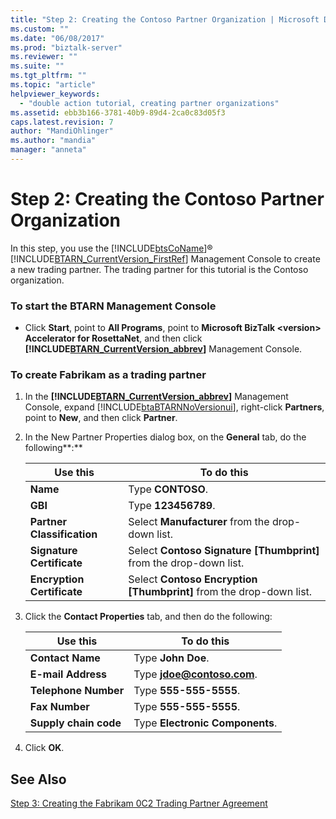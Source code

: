 ```yaml
---
title: "Step 2: Creating the Contoso Partner Organization | Microsoft Docs"
ms.custom: ""
ms.date: "06/08/2017"
ms.prod: "biztalk-server"
ms.reviewer: ""
ms.suite: ""
ms.tgt_pltfrm: ""
ms.topic: "article"
helpviewer_keywords: 
  - "double action tutorial, creating partner organizations"
ms.assetid: ebb3b166-3781-40b9-89d4-2ca0c83d05f3
caps.latest.revision: 7
author: "MandiOhlinger"
ms.author: "mandia"
manager: "anneta"
---
```

# Step 2: Creating the Contoso Partner Organization
In this step, you use the [!INCLUDE[btsCoName](../../includes/btsconame-md.md)]® [!INCLUDE[BTARN_CurrentVersion_FirstRef](../../includes/btarn-currentversion-firstref-md.md)] Management Console to create a new trading partner. The trading partner for this tutorial is the Contoso organization.  
  
### To start the BTARN Management Console  
  
-   Click **Start**, point to **All Programs**, point to **Microsoft BizTalk \<version\> Accelerator for RosettaNet**, and then click **[!INCLUDE[BTARN_CurrentVersion_abbrev](../../includes/btarn-currentversion-abbrev-md.md)]** Management Console.  
  
### To create Fabrikam as a trading partner  
  
1.  In the **[!INCLUDE[BTARN_CurrentVersion_abbrev](../../includes/btarn-currentversion-abbrev-md.md)]** Management Console, expand [!INCLUDE[btaBTARNNoVersionui](../../includes/btabtarnnoversionui-md.md)], right-click **Partners**, point to **New**, and then click **Partner**.  
  
2.  In the New Partner Properties dialog box, on the **General** tab, do the following**:**  
  
    |Use this|To do this|  
    |--------------|----------------|  
    |**Name**|Type **CONTOSO**.|  
    |**GBI**|Type **123456789**.|  
    |**Partner Classification**|Select **Manufacturer** from the drop-down list.|  
    |**Signature Certificate**|Select **Contoso Signature [Thumbprint]** from the drop-down list.|  
    |**Encryption Certificate**|Select **Contoso Encryption [Thumbprint]** from the drop-down list.|  
  
3.  Click the **Contact Properties** tab, and then do the following:  
  
    |Use this|To do this|  
    |--------------|----------------|  
    |**Contact Name**|Type **John Doe**.|  
    |**E-mail Address**|Type **jdoe@contoso.com**.|  
    |**Telephone Number**|Type **555-555-5555**.|  
    |**Fax Number**|Type **555-555-5555**.|  
    |**Supply chain code**|Type **Electronic Components**.|  
  
4.  Click **OK**.  
  
## See Also  
 [Step 3: Creating the Fabrikam 0C2 Trading Partner Agreement](../../adapters-and-accelerators/accelerator-rosettanet/step-3-creating-the-fabrikam-0c2-trading-partner-agreement.md)